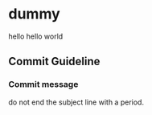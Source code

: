 # dummy

hello hello world

## Commit Guideline

### Commit message

do not end the subject line with a period.
